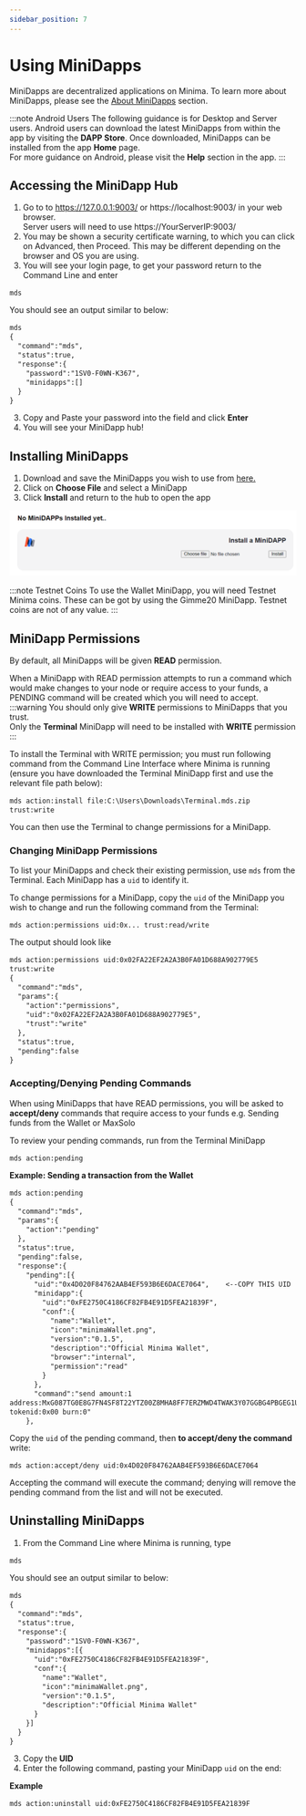 ```yaml
---
sidebar_position: 7
---
```


# Using MiniDapps

MiniDapps are decentralized applications on Minima. To learn more about MiniDapps, please see the [About MiniDapps](/docs/learn/minidapps/minidappsintro) section.

:::note Android Users 
The following guidance is for Desktop and Server users. Android users can download the latest MiniDapps from within the app by visiting the **DAPP Store**. Once downloaded, MiniDapps can be installed from the app **Home** page.<br/>
For more guidance on Android, please visit the **Help** section in the app. 
:::

## Accessing the MiniDapp Hub
1. Go to to https://127.0.0.1:9003/ or https://localhost:9003/ in your web browser. <br/>
Server users will need to use https://YourServerIP:9003/  
2. You may be shown a security certificate warning, to which you can click on Advanced, then Proceed. This may be different depending on the browser and OS you are using.
3. You will see your login page, to get your password return to the Command Line and enter 

```
mds
```
You should see an output similar to below:

```
mds
{
  "command":"mds",
  "status":true,
  "response":{
    "password":"1SV0-F0WN-K367",
    "minidapps":[]
  }
}
```
3. Copy and Paste your password into the field and click **Enter**
4. You will see your MiniDapp hub!


## Installing MiniDapps
1. Download and save the MiniDapps you wish to use from [here.](https://github.com/minima-global/Minima/tree/master/mds/store/files)
2. Click on **Choose File** and select a MiniDapp 
3. Click **Install** and return to the hub to open the app

![Windows](/img/buildonminima/minihub.png)

:::note Testnet Coins
To use the Wallet MiniDapp, you will need Testnet Minima coins. These can be got by using the Gimme20 MiniDapp. Testnet coins are not of any value.
:::

## MiniDapp Permissions

By default, all MiniDapps will be given **READ** permission.

When a MiniDapp with READ permission attempts to run a command which would make changes to your node or require access to your funds, a PENDING command will be created which you will need to accept. 
:::warning 
You should only give **WRITE** permissions to MiniDapps that you trust. <br/>
Only the **Terminal** MiniDapp will need to be installed with **WRITE** permission 
:::


To install the Terminal with WRITE permission; you must run following command from the Command Line Interface where Minima is running (ensure you have downloaded the Terminal MiniDapp first and use the relevant file path below):

```
mds action:install file:C:\Users\Downloads\Terminal.mds.zip trust:write
```

You can then use the Terminal to change permissions for a MiniDapp.

### Changing MiniDapp Permissions

To list your MiniDapps and check their existing permission, use `mds` from the Terminal. Each MiniDapp has a `uid` to identify it. 

To change permissions for a MiniDapp, copy the `uid` of the MiniDapp you wish to change and run the following command from the Terminal: 
```
mds action:permissions uid:0x... trust:read/write
```
The output should look like
```
mds action:permissions uid:0x02FA22EF2A2A3B0FA01D688A902779E5 trust:write
{
  "command":"mds",
  "params":{
    "action":"permissions",
    "uid":"0x02FA22EF2A2A3B0FA01D688A902779E5",
    "trust":"write"
  },
  "status":true,
  "pending":false
}
```
### Accepting/Denying Pending Commands

When using MiniDapps that have READ permissions, you will be asked to **accept/deny** commands that require access to your funds e.g. Sending funds from the Wallet or MaxSolo

To review your pending commands, run from the Terminal MiniDapp
```
mds action:pending 
```
**Example: Sending a transaction from the Wallet**

```
mds action:pending
{
  "command":"mds",
  "params":{
    "action":"pending"
  },
  "status":true,
  "pending":false,
  "response":{
    "pending":[{
      "uid":"0x4D020F84762AAB4EF593B6E6DACE7064",    <--COPY THIS UID
      "minidapp":{
        "uid":"0xFE2750C4186CF82FB4E91D5FEA21839F",
        "conf":{
          "name":"Wallet",
          "icon":"minimaWallet.png",
          "version":"0.1.5",
          "description":"Official Minima Wallet",
          "browser":"internal",
          "permission":"read"
        }
      },
      "command":"send amount:1 address:MxG087TG0E8G7FN4SF8T22YTZ00Z8MHA8FF7ERZMWD4TWAK3Y07GGBG4PBGEG1U tokenid:0x00 burn:0"
    },
```

Copy the `uid` of the pending command, then **to accept/deny the command** write:
```
mds action:accept/deny uid:0x4D020F84762AAB4EF593B6E6DACE7064
```

Accepting the command will execute the command; denying will remove the pending command from the list and will not be executed.

## Uninstalling MiniDapps
1. From the Command Line where Minima is running, type 
```
mds
```
You should see an output similar to below:

```
mds
{
  "command":"mds",
  "status":true,
  "response":{
    "password":"1SV0-F0WN-K367",
    "minidapps":[{
      "uid":"0xFE2750C4186CF82FB4E91D5FEA21839F",
      "conf":{
        "name":"Wallet",
        "icon":"minimaWallet.png",
        "version":"0.1.5",
        "description":"Official Minima Wallet"
      }
    }]
  }
}
```
3. Copy the **UID**
4. Enter the following command, pasting your MiniDapp `uid` on the end:

**Example** 
```
mds action:uninstall uid:0xFE2750C4186CF82FB4E91D5FEA21839F
```